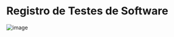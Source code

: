 # Registro de Testes de Software

![image](https://user-images.githubusercontent.com/105240089/229382832-11b5dd31-88bd-4e9c-9270-59604348c56a.png)

